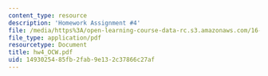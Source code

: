 ```yaml
---
content_type: resource
description: 'Homework Assignment #4'
file: /media/https%3A/open-learning-course-data-rc.s3.amazonaws.com/16-61-aerospace-dynamics-spring-2003/1493025485fb2fab9e132c37866c27af_hw4_OCW.pdf
file_type: application/pdf
resourcetype: Document
title: hw4_OCW.pdf
uid: 14930254-85fb-2fab-9e13-2c37866c27af
---
```

